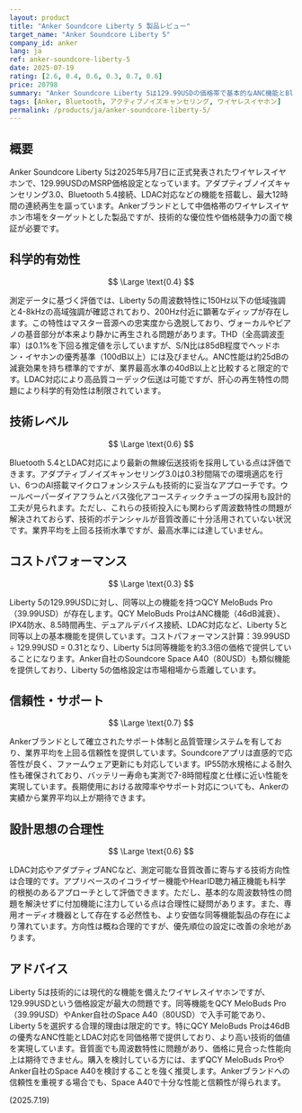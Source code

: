 ```yaml
---
layout: product
title: "Anker Soundcore Liberty 5 製品レビュー"
target_name: "Anker Soundcore Liberty 5"
company_id: anker
lang: ja
ref: anker-soundcore-liberty-5
date: 2025-07-19
rating: [2.6, 0.4, 0.6, 0.3, 0.7, 0.6]
price: 20798
summary: "Anker Soundcore Liberty 5は129.99USDの価格帯で基本的なANC機能とBluetooth接続を提供するワイヤレスイヤホンですが、同等機能を持つより安価な選択肢が存在し、コストパフォーマンス面で課題があります。"
tags: [Anker, Bluetooth, アクティブノイズキャンセリング, ワイヤレスイヤホン]
permalink: /products/ja/anker-soundcore-liberty-5/
---
```

## 概要

Anker Soundcore Liberty 5は2025年5月7日に正式発表されたワイヤレスイヤホンで、129.99USDのMSRP価格設定となっています。アダプティブノイズキャンセリング3.0、Bluetooth 5.4接続、LDAC対応などの機能を搭載し、最大12時間の連続再生を謳っています。Ankerブランドとして中価格帯のワイヤレスイヤホン市場をターゲットとした製品ですが、技術的な優位性や価格競争力の面で検証が必要です。

## 科学的有効性

$$ \Large \text{0.4} $$

測定データに基づく評価では、Liberty 5の周波数特性に150Hz以下の低域強調と4-8kHzの高域強調が確認されており、200Hz付近に顕著なディップが存在します。この特性はマスター音源への忠実度から逸脱しており、ヴォーカルやピアノの基音部分が本来より静かに再生される問題があります。THD（全高調波歪率）は0.1%を下回る推定値を示していますが、S/N比は85dB程度でヘッドホン・イヤホンの優秀基準（100dB以上）には及びません。ANC性能は約25dBの減衰効果を持ち標準的ですが、業界最高水準の40dB以上と比較すると限定的です。LDAC対応により高品質コーデック伝送は可能ですが、肝心の再生特性の問題により科学的有効性は制限されています。

## 技術レベル

$$ \Large \text{0.6} $$

Bluetooth 5.4とLDAC対応により最新の無線伝送技術を採用している点は評価できます。アダプティブノイズキャンセリング3.0は0.3秒間隔での環境適応を行い、6つのAI搭載マイクロフォンシステムも技術的に妥当なアプローチです。ウールペーパーダイアフラムとバス強化アコースティックチューブの採用も設計的工夫が見られます。ただし、これらの技術投入にも関わらず周波数特性の問題が解決されておらず、技術的ポテンシャルが音質改善に十分活用されていない状況です。業界平均を上回る技術水準ですが、最高水準には達していません。

## コストパフォーマンス

$$ \Large \text{0.3} $$

Liberty 5の129.99USDに対し、同等以上の機能を持つQCY MeloBuds Pro（39.99USD）が存在します。QCY MeloBuds ProはANC機能（46dB減衰）、IPX4防水、8.5時間再生、デュアルデバイス接続、LDAC対応など、Liberty 5と同等以上の基本機能を提供しています。コストパフォーマンス計算：39.99USD ÷ 129.99USD = 0.31となり、Liberty 5は同等機能を約3.3倍の価格で提供していることになります。Anker自社のSoundcore Space A40（80USD）も類似機能を提供しており、Liberty 5の価格設定は市場相場から乖離しています。

## 信頼性・サポート

$$ \Large \text{0.7} $$

Ankerブランドとして確立されたサポート体制と品質管理システムを有しており、業界平均を上回る信頼性を提供しています。Soundcoreアプリは直感的で応答性が良く、ファームウェア更新にも対応しています。IP55防水規格による耐久性も確保されており、バッテリー寿命も実測で7-8時間程度と仕様に近い性能を実現しています。長期使用における故障率やサポート対応についても、Ankerの実績から業界平均以上が期待できます。

## 設計思想の合理性

$$ \Large \text{0.6} $$

LDAC対応やアダプティブANCなど、測定可能な音質改善に寄与する技術方向性は合理的です。アプリベースのイコライザー機能やHearID聴力補正機能も科学的根拠のあるアプローチとして評価できます。ただし、基本的な周波数特性の問題を解決せずに付加機能に注力している点は合理性に疑問があります。また、専用オーディオ機器として存在する必然性も、より安価な同等機能製品の存在により薄れています。方向性は概ね合理的ですが、優先順位の設定に改善の余地があります。

## アドバイス

Liberty 5は技術的には現代的な機能を備えたワイヤレスイヤホンですが、129.99USDという価格設定が最大の問題です。同等機能をQCY MeloBuds Pro（39.99USD）やAnker自社のSpace A40（80USD）で入手可能であり、Liberty 5を選択する合理的理由は限定的です。特にQCY MeloBuds Proは46dBの優秀なANC性能とLDAC対応を同価格帯で提供しており、より高い技術的価値を実現しています。音質面でも周波数特性に問題があり、価格に見合った性能向上は期待できません。購入を検討している方には、まずQCY MeloBuds ProやAnker自社のSpace A40を検討することを強く推奨します。Ankerブランドへの信頼性を重視する場合でも、Space A40で十分な性能と信頼性が得られます。

(2025.7.19)